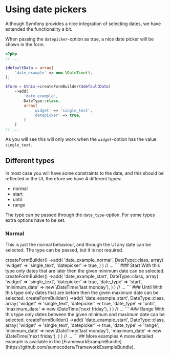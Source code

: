 # Using date pickers

Although Symfony provides a nice integration of selecting dates, we have 
extended the functionality a bit.

When passing the `datepicker`-option as true, a nice date picker will be shown 
in the form.

```php
<?php
// ...

$defaultData = array(
    'date_example' => new \DateTime(),
);

$form = $this->createFormBuilder($defaultData)
    ->add(
        'date_example',
        DateType::class,
        array(
            'widget' => 'single_text',
            'datepicker' => true,
        )
    )
// ...
```

As you will see this will only work when the `widget`-option has the value 
`single_text`.

## Different types

In most case you will have some constraints to the date, and this should be 
reflected in the UI, therefore we have 4 different types:

* normal
* start
* until
* range

The type can be passed through the `date_type`-option. For some types extra
options have to be set.

### Normal

This is just the normal behaviour, and through the UI any date can be selected.
The type can be passed, but it is not required.

<?php
// ...
$form = $this->createFormBuilder()
    ->add(
        'date_example_normal',
        DateType::class,
        array(
            'widget' => 'single_text',
            'datepicker' => true,
        )
    )
// ...
```

### Start

With this type only dates that are later then the given minimum date can be 
selected.

<?php
// ...
$form = $this->createFormBuilder()
    ->add(
        'date_example_start',
        DateType::class,
        array(
            'widget' => 'single_text',
            'datepicker' => true,
            'date_type' => 'start',
            'minimum_date' => new \DateTime('last monday'),
        )
    )
// ...
```

### Until

With this type only dates that are before then the given maximum date can be 
selected.

<?php
// ...
$form = $this->createFormBuilder()
    ->add(
        'date_example_start',
        DateType::class,
        array(
            'widget' => 'single_text',
            'datepicker' => true,
            'date_type' => 'until',
            'maximum_date' => new \DateTime('next friday'),
        )
    )
// ...
```

### Range

With this type only dates between the given minimum and maximum date can be  
selected.

<?php
// ...
$form = $this->createFormBuilder()
    ->add(
        'date_example_start',
        DateType::class,
        array(
            'widget' => 'single_text',
            'datepicker' => true,
            'date_type' => 'range',
            'minimum_date' => new \DateTime('last monday'),
            'maximum_date' => new \DateTime('next friday'),
        )
    )
// ...
```

## More examples

A more detailed example is available in the 
[FrameworkExampleBundle](https://github.com/sumocoders/FrameworkExampleBundle).

